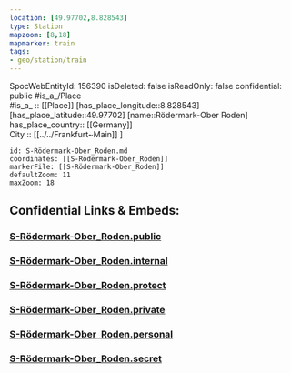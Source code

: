 ```yaml
---
location: [49.97702,8.828543] 
type: Station 
mapzoom: [8,18] 
mapmarker: train 
tags:
- geo/station/train
---
```

SpocWebEntityId: 156390
isDeleted: false
isReadOnly: false
confidential: public
#is_a_/Place  
#is_a_ :: [[Place]] 
[has_place_longitude::8.828543] 
[has_place_latitude::49.97702] 
[name::Rödermark-Ober Roden] 
has_place_country:: [[Germany]]  
City :: [[../../Frankfurt~Main]] ] 


```leaflet
id: S-Rödermark-Ober_Roden.md
coordinates: [[S-Rödermark-Ober_Roden]] 
markerFile: [[S-Rödermark-Ober_Roden]] 
defaultZoom: 11 
maxZoom: 18
```


## Confidential Links & Embeds: 

### [S-Rödermark-Ober_Roden.public](/_public/\Earth\Continent\Europe\Europe~Central\Germany\Germany~West\Hessen\counties~Hessen\Frankfurt~Main\Stations-FFM~SS-Rödermark-Ober_Roden.public.md) 

### [S-Rödermark-Ober_Roden.internal](/_internal/\Earth\Continent\Europe\Europe~Central\Germany\Germany~West\Hessen\counties~Hessen\Frankfurt~Main\Stations-FFM~SS-Rödermark-Ober_Roden.internal.md) 

### [S-Rödermark-Ober_Roden.protect](/_protect/\Earth\Continent\Europe\Europe~Central\Germany\Germany~West\Hessen\counties~Hessen\Frankfurt~Main\Stations-FFM~SS-Rödermark-Ober_Roden.protect.md) 

### [S-Rödermark-Ober_Roden.private](/_private/\Earth\Continent\Europe\Europe~Central\Germany\Germany~West\Hessen\counties~Hessen\Frankfurt~Main\Stations-FFM~SS-Rödermark-Ober_Roden.private.md) 

### [S-Rödermark-Ober_Roden.personal](/_personal/\Earth\Continent\Europe\Europe~Central\Germany\Germany~West\Hessen\counties~Hessen\Frankfurt~Main\Stations-FFM~SS-Rödermark-Ober_Roden.personal.md) 

### [S-Rödermark-Ober_Roden.secret](/_secret/\Earth\Continent\Europe\Europe~Central\Germany\Germany~West\Hessen\counties~Hessen\Frankfurt~Main\Stations-FFM~SS-Rödermark-Ober_Roden.secret.md)

